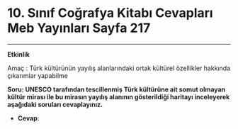 # 10. Sınıf Coğrafya Kitabı Cevapları Meb Yayınları Sayfa 217

---

**Etkinlik**

Amaç : Türk kültürünün yayılış alanlarındaki ortak kültürel özellikler hakkında çıkarımlar yapabilme

**Soru: UNESCO tarafından tescillenmiş Türk kültürüne ait somut olmayan kültür mirası ile bu mirasın yayılış alanının gösterildiği haritayı inceleyerek aşağıdaki soruları cevaplayınız.**

-   **Cevap**: